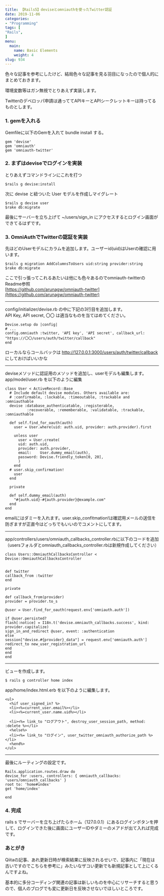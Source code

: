 ```yaml
---
title: 【Rails5】deviseとomniauthを使ったTwitter認証
date: 2019-11-06
categories:
- "Programming"
tags: [
"Rails",
]
menu:
  main:
    name: Basic Elements
    weight: 4
slug: 934
---
```


色々な記事を参考にしたけど、結局色々な記事を見る羽目になったので個人的にまとめておきます。

環境変数等はガン無視でとりあえず実装します。

Twitterのデベロッパ申請は通っててAPIキーとAPIシークレットキーは持ってるものとします。

### 1\. gemを入れる

Gemfileに以下のGemを入れて bundle install する。

```
gem 'devise'
gem 'omniauth'
gem 'omniauth-twitter'
```

### 2\. まずはdeviseでログインを実装

とりあえずコマンドラインにこれを打つ

```
$rails g devise:install
```

次に devise と紐ついた User モデルを作成しマイグレート

```
$rails g devise user
$rake db:migrate
```

最後にサーバーを立ち上げて ~/users/sign\_in にアクセスするとログイン画面ができてるはずです。

### 3\. OmniAuthでTwitterの認証を実装

先ほどのUserモデルにカラムを追加します。ユーザーid(uid)はUserの確認に用います。

```
$rails g migration AddColumnsToUsers uid:string provider:string
$rake db:migrate
```

ここで引っ張ってこれるあたいは他にも色々あるのでomniauth-twitterのReadme参照  
[https://github.com/arunagw/omniauth-twitter](https://github.com/arunagw/omniauth-twitter)

___

config/initializer/devise.rb の中に下記の3行目を追加します。  
API Key, API secret, 〇〇 は適当なものを当てはめてください。

```
Devise.setup do |config| 
# ...
config.omniauth :twitter, 'API key', 'API secret', callback_url: "https://〇〇/users/auth/twitter/callback"
end
```

ローカルならコールバックは http://127.0.0.1:3000/users/auth/twitter/callback にしておけばいいかな

___

deviseメソッドに認証用のメソッドを追加し、userモデルも編集します。  
app/model/user.rb を以下のように編集
```
class User < ActiveRecord::Base
  # Include default devise modules. Others available are:
  # :confirmable, :lockable, :timeoutable, :trackable and :omniauthable
  devise :database_authenticatable, :registerable,
          :recoverable, :rememberable, :validatable, :trackable, :omniauthable

  def self.find_for_oauth(auth)
    user = User.where(uid: auth.uid, provider: auth.provider).first

    unless user
      user = User.create(
      uid: auth.uid,
      provider: auth.provider,
      email:    User.dummy_email(auth),
      password: Devise.friendly_token[0, 20],
      )
    end
  # user.skip_confirmation!
    user
  end

  private

  def self.dummy_email(auth)
    "#{auth.uid}-#{auth.provider}@example.com"
  end
end
```

emailにはダミーを入れます。user.skip\_confitmation!は確認用メールの送信を防ぎますが正直今はどっちでもいいのでコメントにしてます。

___

app/controllers/users/omniauth\_callbacks\_controller.rbに以下のコードを追加  
（usersフォルダとomniauth\_callbacks\_controller.rbは新規作成してください）

```
class Users::OmniauthCallbacksController < Devise::OmniauthCallbacksController


def twitter
callback_from :twitter
end

private

def callback_from(provider)
provider = provider.to_s

@user = User.find_for_oauth(request.env['omniauth.auth'])

if @user.persisted?
flash[:notice] = I18n.t('devise.omniauth_callbacks.success', kind: provider.capitalize)
sign_in_and_redirect @user, event: :authentication
else
session["devise.#{provider}_data"] = request.env['omniauth.auth']
redirect_to new_user_registration_url
end
end
end
```

___

ビューを作成します。

```
$ rails g controller home index
```

app/home/index.html.erb を以下のように編集します。

```
<ul>
  <%if user_signed_in? %>
  <li><%=current_user.email%></li>
  <li><%=current_user.name.uid%></li>
  
  <li><%= link_to "ログアウト", destroy_user_session_path, method: :delete %></li>
  <%else%>
  <li><%= link_to "ログイン", user_twitter_omniauth_authorize_path %></li>
  <%end%>
</ul>
```

___

最後にルーティングの設定です。  

```
Rails.application.routes.draw do
devise_for :users, controllers: { omniauth_callbacks: 'users/omniauth_callbacks' } 
root to: 'home#index'
get 'home/index'

end
```

### 4\. 完成

rails s でサーバーを立ち上げたらホーム（127.0.0.1）にあるログインボタンを押して、ログインできた後に画面にユーザーIDやダミーのメアドが出て入れば完成です。

### あとがき

Qiitaの記事、あれ更新日時が検索結果に反映されるせいで、記事内に「現在は古いですのでこちらを参考に」みたいなザコい更新でも新規記事として上にくるんですよね。

基本的に多分コーディング関連の記事は新しいものを中心にリサーチすると思うので、個人のブログでも変に更新日を反映させないでほしいところです。